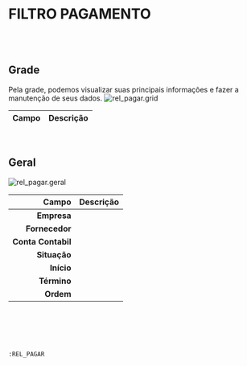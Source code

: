 # FILTRO PAGAMENTO
<br>
<br>

## Grade
Pela grade, podemos visualizar suas principais informações e fazer a manutenção de seus dados.
![rel_pagar.grid](https://raw.githubusercontent.com/netforcews/docs-erp/master/geral/imagens/rel_pagar.grid.png)

Campo | Descrição
--:|---
<br>

## Geral
![rel_pagar.geral](https://raw.githubusercontent.com/netforcews/docs-erp/master/geral/imagens/rel_pagar.geral.png)

Campo | Descrição
--:|---
**Empresa** | 
**Fornecedor** | 
**Conta Contabil** | 
**Situação** | 
**Início** | 
**Término** | 
**Ordem** | 
<br>
<br>
<br>
<br>

```:REL_PAGAR```
